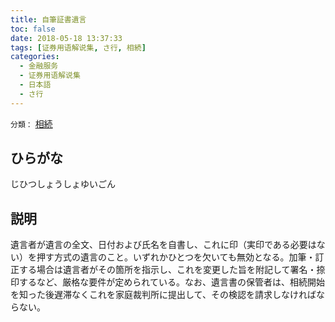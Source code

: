 ```yaml
---
title: 自筆証書遺言
toc: false
date: 2018-05-18 13:37:33
tags: [证券用语解说集, さ行, 相続]
categories:
  - 金融服务
  - 证券用语解说集
  - 日本語
  - さ行
---
```


`分類：` [相続](/tags/相続/)

## ひらがな

じひつしょうしょゆいごん

## 説明

遺言者が遺言の全文、日付および氏名を自書し、これに印（実印である必要はない）を押す方式の遺言のこと。いずれかひとつを欠いても無効となる。加筆・訂正する場合は遺言者がその箇所を指示し、これを変更した旨を附記して署名・捺印するなど、厳格な要件が定められている。なお、遺言書の保管者は、相続開始を知った後遅滞なくこれを家庭裁判所に提出して、その検認を請求しなければならない。
